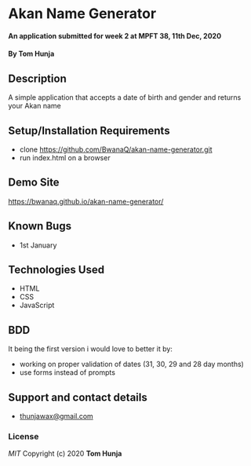 # Akan Name Generator 
#### An application submitted for week 2 at MPFT 38, 11th Dec, 2020
#### By **Tom Hunja**
## Description
A simple application that accepts a date of birth and gender and returns your Akan name
## Setup/Installation Requirements
* clone https://github.com/BwanaQ/akan-name-generator.git
* run index.html on a browser

## Demo Site
https://bwanaq.github.io/akan-name-generator/
## Known Bugs
* 1st January
## Technologies Used
* HTML
* CSS
* JavaScript
## BDD
It being the first version i would love to better it by:
* working on proper validation of dates (31, 30, 29 and 28 day months)
* use forms instead of prompts
## Support and contact details
* thunjawax@gmail.com
### License
*MIT*
Copyright (c) 2020 **Tom Hunja**
  